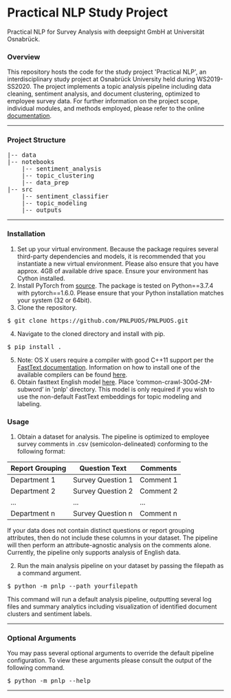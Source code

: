 # Practical NLP Study Project
Practical NLP for Survey Analysis with deepsight GmbH at Universität Osnabrück.

### Overview

This repository hosts the code for the study project 'Practical NLP', an interdisciplinary study project at Osnabrück University held during WS2019-SS2020. The project implements a topic analysis pipeline including data cleaning, sentiment analysis, and document clustering, optimized to employee survey data. For further information on the project scope, individual modules, and methods employed, please refer to the online [documentation](https://pnlpuos.github.io/).

***

### Project Structure

<pre>
|-- data
|-- notebooks
    |-- sentiment_analysis
    |-- topic_clustering
    |-- data_prep
|-- src
    |-- sentiment_classifier
    |-- topic_modeling
    |-- outputs
</pre>


***

### Installation

1. Set up your virtual environment. Because the package requires several third-party dependencies and models, it is recommended that you instantiate a new virtual environment. Please also ensure that you have approx. 4GB of available drive space. Ensure your environment has Cython installed.
2. Install PyTorch from [source](https://pytorch.org/). The package is tested on Python==3.7.4 with pytorch==1.6.0. Please ensure that your Python installation matches your system (32 or 64bit).
3. Clone the repository.

<pre>$ git clone https://github.com/PNLPUOS/PNLPUOS.git</pre>

4. Navigate to the cloned directory and install with pip.

<pre>$ pip install .</pre>

5. Note: OS X users require a compiler with good C++11 support per the [FastText documentation](https://fasttext.cc/docs/en/support.html). Information on how to install one of the available compilers can be found [here](https://www.ics.uci.edu/~pattis/common/handouts/macclion/clang.html).
6. Obtain fasttext English model [here](https://fasttext.cc/docs/en/english-vectors.html). Place ‘common-crawl-300d-2M-subword’ in 'pnlp' directory. This model is only required if you wish to use the non-default FastText embeddings for topic modeling and labeling.

### Usage

1. Obtain a dataset for analysis. The pipeline is optimized to employee survey comments in .csv  (semicolon-delineated) conforming to the following format:

| Report Grouping | Question Text     | Comments   |
| --------------- | ----------------- | --------- |
| Department 1    | Survey Question 1 | Comment 1 |
| Department 2    | Survey Question 2 | Comment 2 |
| ...             | ...               | ...       |
| Department n    | Survey Question n | Comment n |

If your data does not contain distinct questions or report grouping attributes, then do not include these columns in your dataset. The pipeline will then perform an attribute-agnostic analysis on the comments alone. Currently, the pipeline only supports analysis of English data.

2. Run the main analysis pipeline on your dataset by passing the filepath as a command argument.

<pre>$ python -m pnlp --path yourfilepath</pre>

This command will run a default analysis pipeline, outputting several log files and summary analytics including visualization of identified document clusters and sentiment labels.

***

### Optional Arguments

You may pass several optional arguments to override the default pipeline configuration. To view these arguments please consult the output of the following command.

<pre>$ python -m pnlp --help</pre>

***


